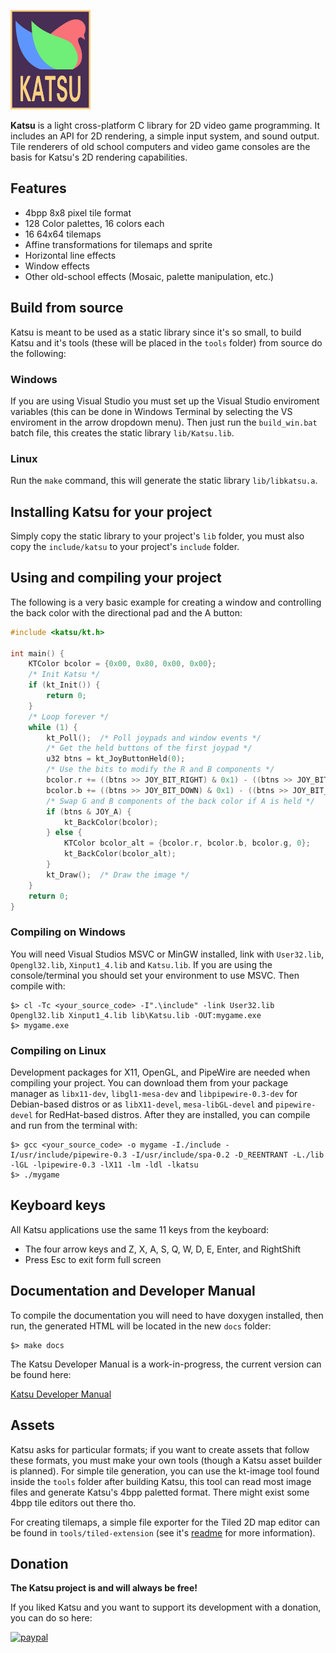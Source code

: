 ![](./res/images/klogo.png)

**Katsu** is a light cross-platform C library for 2D video game programming. It 
includes an API for 2D rendering, a simple input system, and sound output. 
Tile renderers of old school computers and video game consoles are the basis 
for Katsu's 2D rendering capabilities.


## Features

+ 4bpp 8x8 pixel tile format
+ 128 Color palettes, 16 colors each
+ 16 64x64 tilemaps
+ Affine transformations for tilemaps and sprite
+ Horizontal line effects
+ Window effects
+ Other old-school effects (Mosaic, palette manipulation, etc.)


## Build from source

Katsu is meant to be used as a static library since it's so small, to build Katsu and it's tools (these will be placed in the ```tools``` folder) from source do the following:

### Windows

If you are using Visual Studio you must set up the Visual Studio enviroment variables (this can be done in Windows Terminal by selecting the VS enviroment in the arrow dropdown menu). Then just run the ```build_win.bat``` batch file, this creates the static library ```lib/Katsu.lib```.

### Linux

Run the ```make``` command, this will generate the static library ```lib/libkatsu.a```.

## Installing Katsu for your project

Simply copy the static library to your project's ```lib``` folder, you must also copy the ```include/katsu``` to your project's ```include``` folder.


## Using and compiling your project

The following is a very basic example for creating a window and controlling the back color with the directional pad and the A button:

```c
#include <katsu/kt.h>

int main() {
    KTColor bcolor = {0x00, 0x80, 0x00, 0x00};
    /* Init Katsu */
    if (kt_Init()) {
        return 0;
    }
    /* Loop forever */
    while (1) {
        kt_Poll();  /* Poll joypads and window events */
        /* Get the held buttons of the first joypad */
        u32 btns = kt_JoyButtonHeld(0);
        /* Use the bits to modify the R and B components */
        bcolor.r += ((btns >> JOY_BIT_RIGHT) & 0x1) - ((btns >> JOY_BIT_LEFT) & 0x1);
        bcolor.b += ((btns >> JOY_BIT_DOWN) & 0x1) - ((btns >> JOY_BIT_UP) & 0x1);
        /* Swap G and B components of the back color if A is held */		
        if (btns & JOY_A) {
            kt_BackColor(bcolor);
        } else {
            KTColor bcolor_alt = {bcolor.r, bcolor.b, bcolor.g, 0};
            kt_BackColor(bcolor_alt);
        }
        kt_Draw();  /* Draw the image */
    }
    return 0;
}
```

### Compiling on Windows

You will need Visual Studios MSVC or MinGW installed, link with ```User32.lib```, ```Opengl32.lib```, ```Xinput1_4.lib``` and ```Katsu.lib```. If you are using the console/terminal you should set your environment to use MSVC. Then compile with:

```
$> cl -Tc <your_source_code> -I".\include" -link User32.lib Opengl32.lib Xinput1_4.lib lib\Katsu.lib -OUT:mygame.exe
$> mygame.exe
```

### Compiling on Linux

Development packages for X11, OpenGL, and PipeWire are needed when compiling your project. You can download them from your package manager as ```libx11-dev```, ```libgl1-mesa-dev``` and ```libpipewire-0.3-dev``` for Debian-based distros or as ```libX11-devel```, ```mesa-libGL-devel``` and ```pipewire-devel``` for RedHat-based distros. After they are installed, you can compile and run from the terminal with:

```
$> gcc <your_source_code> -o mygame -I./include -I/usr/include/pipewire-0.3 -I/usr/include/spa-0.2 -D_REENTRANT -L./lib -lGL -lpipewire-0.3 -lX11 -lm -ldl -lkatsu
$> ./mygame
```

## Keyboard keys

All Katsu applications use the same 11 keys from the keyboard:

- The four arrow keys and Z, X, A, S, Q, W, D, E, Enter, and RightShift
- Press Esc to exit form full screen


## Documentation and Developer Manual

To compile the documentation you will need to have doxygen installed, then run, the generated HTML will be located in the new ```docs``` folder:
```
$> make docs
```

The Katsu Developer Manual is a work-in-progress, the current version can be found here:

[Katsu Developer Manual](./res/katsu_dev_man.pdf)

## Assets

Katsu asks for particular formats; if you want to create assets that follow these 
formats, you must make your own tools (though a Katsu asset builder is planned). For simple
tile generation, you can use the kt-image tool found inside the ```tools``` folder after
building Katsu, this tool can read most image files and generate Katsu's 4bpp paletted format.
There might exist some 4bpp tile editors out there tho.

For creating tilemaps, a simple file exporter for the Tiled 2D map editor can be found in ```tools/tiled-extension``` (see it's [readme](./tools/tiled-extension/README.md) for more information).

## Donation
**The Katsu project is and will always be free!**

If you liked Katsu and you want to support its development with a donation, you can do so here:

[![paypal](https://www.paypalobjects.com/en_US/i/btn/btn_donateCC_LG.gif)](https://www.paypal.com/donate?hosted_button_id=H9AEAYCDAYCB6)






